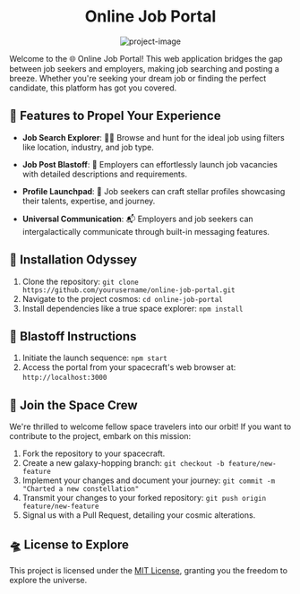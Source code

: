 <h1 align="center" id="title">Online Job Portal</h1>

<p align="center"><img src="https://socialify.git.ci/sahiljawale54/onlinejobportal/image?forks=1&amp;issues=1&amp;language=1&amp;name=1&amp;owner=1&amp;pulls=1&amp;stargazers=1&amp;theme=Light" alt="project-image"></p>

Welcome to the 🌐 Online Job Portal! This web application bridges the gap between job seekers and employers, making job searching and posting a breeze. Whether you're seeking your dream job or finding the perfect candidate, this platform has got you covered.

## 🚀 Features to Propel Your Experience

- **Job Search Explorer**: 🕵️‍♂️ Browse and hunt for the ideal job using filters like location, industry, and job type.

- **Job Post Blastoff**: 🚀 Employers can effortlessly launch job vacancies with detailed descriptions and requirements.

- **Profile Launchpad**: 📝 Job seekers can craft stellar profiles showcasing their talents, expertise, and journey.

- **Universal Communication**: 📬 Employers and job seekers can intergalactically communicate through built-in messaging features.


## 🌌 Installation Odyssey

1. Clone the repository: `git clone https://github.com/yourusername/online-job-portal.git`
2. Navigate to the project cosmos: `cd online-job-portal`
3. Install dependencies like a true space explorer: `npm install`

## 🚀 Blastoff Instructions

1. Initiate the launch sequence: `npm start`
2. Access the portal from your spacecraft's web browser at: `http://localhost:3000`

## 🌟 Join the Space Crew

We're thrilled to welcome fellow space travelers into our orbit! If you want to contribute to the project, embark on this mission:

1. Fork the repository to your spacecraft.
2. Create a new galaxy-hopping branch: `git checkout -b feature/new-feature`
3. Implement your changes and document your journey: `git commit -m "Charted a new constellation"`
4. Transmit your changes to your forked repository: `git push origin feature/new-feature`
5. Signal us with a Pull Request, detailing your cosmic alterations.

## 🛸 License to Explore

This project is licensed under the [MIT License](LICENSE), granting you the freedom to explore the universe.
